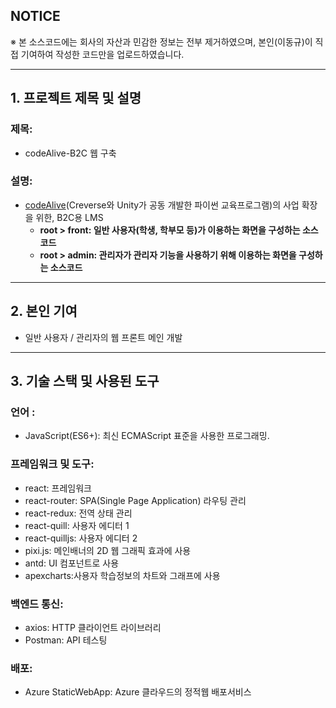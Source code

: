 ## NOTICE

※ 본 소스코드에는 회사의 자산과 민감한 정보는 전부 제거하였으며, 본인(이동규)이 직접 기여하여 작성한 코드만을 업로드하였습니다.

------



## 1. 프로젝트 제목 및 설명

### 제목:

- codeAlive-B2C 웹 구축

### 설명:

- [codeAlive](https://www.codealive.co.kr/)(Creverse와 Unity가 공동 개발한 파이썬 교육프로그램)의 사업 확장을 위한, B2C용 LMS
  - **root > front: 일반 사용자(학생, 학부모 등)가 이용하는 화면을 구성하는 소스코드**
  - **root > admin: 관리자가 관리자 기능을 사용하기 위해 이용하는 화면을 구성하는 소스코드**


------



## 2. 본인 기여

- 일반 사용자 / 관리자의 웹 프론트 메인 개발

------



## 3. 기술 스택 및 사용된 도구

### 언어 :

- JavaScript(ES6+): 최신 ECMAScript 표준을 사용한 프로그래밍.

### 프레임워크 및 도구:

- react: 프레임워크
- react-router: SPA(Single Page Application) 라우팅 관리
- react-redux: 전역 상태 관리
- react-quill: 사용자 에디터 1
- react-quilljs: 사용자 에디터 2
- pixi.js: 메인배너의 2D 웹 그래픽 효과에 사용
- antd: UI 컴포넌트로 사용
- apexcharts:사용자 학습정보의 차트와 그래프에 사용

### 백엔드 통신:

- axios: HTTP 클라이언트 라이브러리
- Postman: API 테스팅

### 배포:

- Azure StaticWebApp: Azure 클라우드의 정적웹 배포서비스

